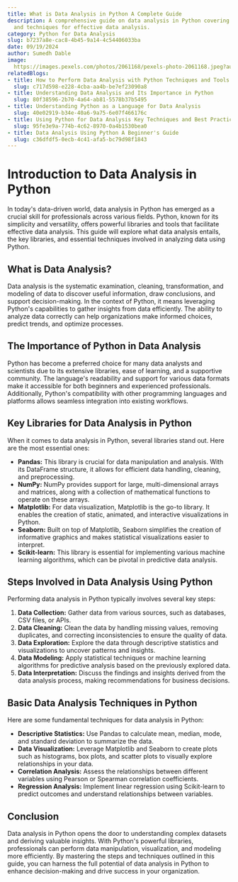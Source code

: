 ```yaml
---
title: What is Data Analysis in Python A Complete Guide
description: A comprehensive guide on data analysis in Python covering key libraries
  and techniques for effective data analysis.
category: Python for Data Analysis
slug: b7237a8e-cac8-4b45-9a14-4c54406033ba
date: 09/19/2024
author: Sumedh Dable
image: 
  https://images.pexels.com/photos/2061168/pexels-photo-2061168.jpeg?auto=compress&cs=tinysrgb&w=600
relatedBlogs:
- title: How to Perform Data Analysis with Python Techniques and Tools
  slug: c717d598-e228-4cba-aa4b-be7ef23090a8
- title: Understanding Data Analysis and Its Importance in Python
  slug: 80f38596-2b70-4a64-ab81-5578b37b5495
- title: Understanding Python as a Language for Data Analysis
  slug: 40e02919-b34e-40a6-9a75-6e07f466176c
- title: Using Python for Data Analysis Key Techniques and Best Practices
  slug: 95fe3e9a-774b-4c62-8970-0a4b1530bea0
- title: Data Analysis Using Python A Beginner's Guide
  slug: c36dfdf5-0ecb-4c41-afa5-bc79d98f1843
---
```


# Introduction to Data Analysis in Python

In today's data-driven world, data analysis in Python has emerged as a crucial skill for professionals across various fields. Python, known for its simplicity and versatility, offers powerful libraries and tools that facilitate effective data analysis. This guide will explore what data analysis entails, the key libraries, and essential techniques involved in analyzing data using Python.

## What is Data Analysis?

Data analysis is the systematic examination, cleaning, transformation, and modeling of data to discover useful information, draw conclusions, and support decision-making. In the context of Python, it means leveraging Python's capabilities to gather insights from data efficiently. The ability to analyze data correctly can help organizations make informed choices, predict trends, and optimize processes.

## The Importance of Python in Data Analysis

Python has become a preferred choice for many data analysts and scientists due to its extensive libraries, ease of learning, and a supportive community. The language's readability and support for various data formats make it accessible for both beginners and experienced professionals. Additionally, Python's compatibility with other programming languages and platforms allows seamless integration into existing workflows.

## Key Libraries for Data Analysis in Python

When it comes to data analysis in Python, several libraries stand out. Here are the most essential ones:

- **Pandas:** This library is crucial for data manipulation and analysis. With its DataFrame structure, it allows for efficient data handling, cleaning, and preprocessing.
- **NumPy:** NumPy provides support for large, multi-dimensional arrays and matrices, along with a collection of mathematical functions to operate on these arrays.
- **Matplotlib:** For data visualization, Matplotlib is the go-to library. It enables the creation of static, animated, and interactive visualizations in Python.
- **Seaborn:** Built on top of Matplotlib, Seaborn simplifies the creation of informative graphics and makes statistical visualizations easier to interpret.
- **Scikit-learn:** This library is essential for implementing various machine learning algorithms, which can be pivotal in predictive data analysis.

## Steps Involved in Data Analysis Using Python

Performing data analysis in Python typically involves several key steps:

1. **Data Collection:** Gather data from various sources, such as databases, CSV files, or APIs.
2. **Data Cleaning:** Clean the data by handling missing values, removing duplicates, and correcting inconsistencies to ensure the quality of data.
3. **Data Exploration:** Explore the data through descriptive statistics and visualizations to uncover patterns and insights.
4. **Data Modeling:** Apply statistical techniques or machine learning algorithms for predictive analysis based on the previously explored data.
5. **Data Interpretation:** Discuss the findings and insights derived from the data analysis process, making recommendations for business decisions.

## Basic Data Analysis Techniques in Python

Here are some fundamental techniques for data analysis in Python:

- **Descriptive Statistics:** Use Pandas to calculate mean, median, mode, and standard deviation to summarize the data.
- **Data Visualization:** Leverage Matplotlib and Seaborn to create plots such as histograms, box plots, and scatter plots to visually explore relationships in your data.
- **Correlation Analysis:** Assess the relationships between different variables using Pearson or Spearman correlation coefficients.
- **Regression Analysis:** Implement linear regression using Scikit-learn to predict outcomes and understand relationships between variables.

## Conclusion

Data analysis in Python opens the door to understanding complex datasets and deriving valuable insights. With Python's powerful libraries, professionals can perform data manipulation, visualization, and modeling more efficiently. By mastering the steps and techniques outlined in this guide, you can harness the full potential of data analysis in Python to enhance decision-making and drive success in your organization.